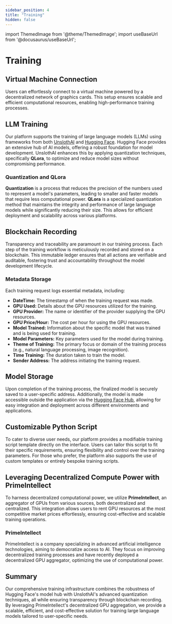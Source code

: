 ```yaml
---
sidebar_position: 4
title: "Training"
hidden: false
---
```

import ThemedImage from '@theme/ThemedImage';
import useBaseUrl from '@docusaurus/useBaseUrl';

# Training

<center>
<ThemedImage
    alt="Training"
    sources={{
        light: useBaseUrl('/img/training/1.png'),
        dark: useBaseUrl('/img/training/2.png'),
    }}
    style={{width: 600}}
    />
</center>


## Virtual Machine Connection

Users can effortlessly connect to a virtual machine powered by a decentralized network of graphics cards. This setup ensures scalable and efficient computational resources, enabling high-performance training processes.

## LLM Training

Our platform supports the training of large language models (LLMs) using frameworks from both [UnslothAI](https://unsloth.ai) and [Hugging Face](https://huggingface.co). Hugging Face provides an extensive hub of AI models, offering a robust foundation for model development. UnslothAI enhances this by applying quantization techniques, specifically **QLora**, to optimize and reduce model sizes without compromising performance.

### Quantization and QLora

**Quantization** is a process that reduces the precision of the numbers used to represent a model's parameters, leading to smaller and faster models that require less computational power. **QLora** is a specialized quantization method that maintains the integrity and performance of large language models while significantly reducing their size. This allows for efficient deployment and scalability across various platforms.

## Blockchain Recording

Transparency and traceability are paramount in our training process. Each step of the training workflow is meticulously recorded and stored on a blockchain. This immutable ledger ensures that all actions are verifiable and auditable, fostering trust and accountability throughout the model development lifecycle.

### Metadata Storage

Each training request logs essential metadata, including:

- **DateTime:** The timestamp of when the training request was made.
- **GPU Used:** Details about the GPU resources utilized for the training.
- **GPU Provider:** The name or identifier of the provider supplying the GPU resources.
- **GPU Price/Hour:** The cost per hour for using the GPU resources.
- **Model Trained:** Information about the specific model that was trained and is being used for training.
- **Model Parameters:** Key parameters used for the model during training.
- **Theme of Training:** The primary focus or domain of the training process (e.g., natural language processing, image recognition).
- **Time Training:** The duration taken to train the model.
- **Sender Address:** The address initiating the training request.
## Model Storage

Upon completion of the training process, the finalized model is securely saved to a user-specific address. Additionally, the model is made accessible outside the application via the [Hugging Face Hub](https://huggingface.co), allowing for easy integration and deployment across different environments and applications.

## Customizable Python Script

To cater to diverse user needs, our platform provides a modifiable training script template directly on the interface. Users can tailor this script to fit their specific requirements, ensuring flexibility and control over the training parameters. For those who prefer, the platform also supports the use of custom templates or entirely bespoke training scripts.

## Leveraging Decentralized Compute Power with PrimeIntellect

To harness decentralized computational power, we utilize **PrimeIntellect**, an aggregator of GPUs from various sources, both decentralized and centralized. This integration allows users to rent GPU resources at the most competitive market prices effortlessly, ensuring cost-effective and scalable training operations.

### PrimeIntellect

PrimeIntellect is a company specializing in advanced artificial intelligence technologies, aiming to democratize access to AI. They focus on improving decentralized training processes and have recently deployed a decentralized GPU aggregator, optimizing the use of computational power.

## Summary

Our comprehensive training infrastructure combines the robustness of Hugging Face's model hub with UnslothAI's advanced quantization techniques, all while ensuring transparency through blockchain recording. By leveraging PrimeIntellect's decentralized GPU aggregation, we provide a scalable, efficient, and cost-effective solution for training large language models tailored to user-specific needs.

